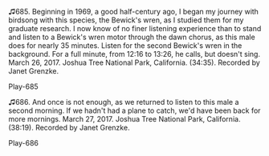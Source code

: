 ♫685. Beginning in 1969, a good half-century ago, I began my journey
with birdsong with this species, the Bewick's wren, as I studied them
for my graduate research. I now know of no finer listening experience
than to stand and listen to a Bewick's wren motor through the dawn
chorus, as this male does for nearly 35 minutes. Listen for the second
Bewick's wren in the background. For a full minute, from 12:16 to 13:26,
he calls, but doesn't sing. March 26, 2017. Joshua Tree National Park,
California. (34:35). Recorded by Janet Grenzke.

Play-685

♫686. And once is not enough, as we returned to listen to this male a
second morning. If we hadn't had a plane to catch, we'd have been back
for more mornings. March 27, 2017. Joshua Tree National Park,
California. (38:19). Recorded by Janet Grenzke.

Play-686

